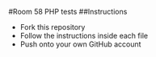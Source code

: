 #Room 58 PHP tests
##Instructions
- Fork this repository
- Follow the instructions inside each file
- Push onto your own GitHub account